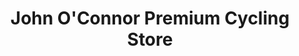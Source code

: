 ---
title: "John O'Connor Premium Cycling Store"
url: /mouille-point-cape-town/john-oconnor-premium-cycling-store/
shop: Fahrrad
---